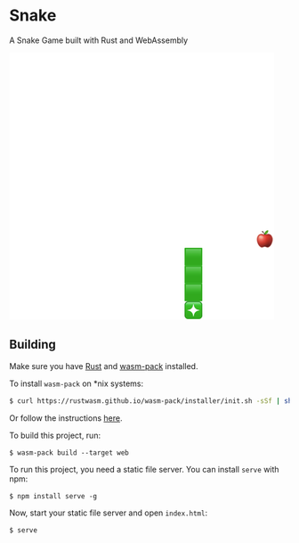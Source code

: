 # Snake

A Snake Game built with Rust and WebAssembly

![game](img.png "A Screengrab of the game")

## Building

Make sure you have [Rust](https://www.rust-lang.org) and [wasm-pack](https://rustwasm.github.io/wasm-pack/) installed. 

To install `wasm-pack` on *nix systems:

```bash
$ curl https://rustwasm.github.io/wasm-pack/installer/init.sh -sSf | sh
```

Or follow the instructions [here](https://rustwasm.github.io/wasm-pack/installer/#).

To build this project, run:

```
$ wasm-pack build --target web
```

To run this project, you need a static file server. You can install `serve` with npm:

```
$ npm install serve -g
```

Now, start your static file server and open `index.html`:

```
$ serve
```
